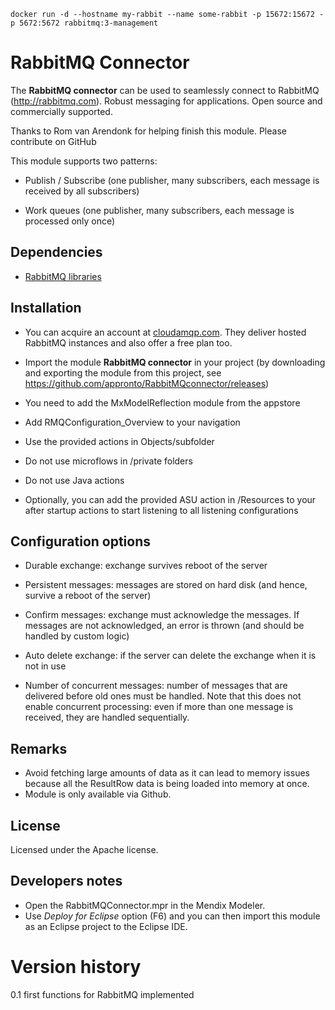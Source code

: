 ```
docker run -d --hostname my-rabbit --name some-rabbit -p 15672:15672 -p 5672:5672 rabbitmq:3-management
```
# RabbitMQ Connector

The **RabbitMQ connector** can be used to seamlessly connect to RabbitMQ (http://rabbitmq.com). Robust messaging for applications. Open source and commercially supported.

Thanks to Rom van Arendonk for helping finish this module. Please contribute on GitHub

This module supports two patterns:

- Publish / Subscribe (one publisher, many subscribers, each message is received by all subscribers)
  
- Work queues (one publisher, many subscribers, each message is processed only once)

## Dependencies
* [RabbitMQ libraries](http://www.rabbitmq.com/java-client.html)

## Installation
* You can acquire an account at [cloudamqp.com](https://www.cloudamqp.com/ "cloudamqp.com"). They deliver hosted RabbitMQ instances and also offer a free plan too. 

* Import the module **RabbitMQ connector** in your project (by downloading and exporting the module from this project, see https://github.com/appronto/RabbitMQconnector/releases)

* You need to add the MxModelReflection module from the appstore

- Add RMQConfiguration_Overview to your navigation
- Use the provided actions in Objects/subfolder
- Do not use microflows in /private folders
- Do not use Java actions

- Optionally, you can add the provided ASU action in /Resources to your after startup actions to start listening to all listening configurations

## Configuration options
		
- Durable exchange: exchange survives reboot of the server

- Persistent messages: messages are stored on hard disk (and hence, survive a reboot of the server)

- Confirm messages: exchange must acknowledge the messages. If messages are not acknowledged, an error is thrown (and should be handled by custom logic)

- Auto delete exchange: if the server can delete the exchange when it is not in use

- Number of concurrent messages: number of messages that are delivered before old ones must be handled. Note that this does not enable concurrent processing: even if more than one message is received, they are handled sequentially.
 


## Remarks
* Avoid fetching large amounts of data as it can lead to memory issues because all the ResultRow data is being loaded into memory at once.
* Module is only available via Github.


## License
Licensed under the Apache license.

## Developers notes
* Open the RabbitMQConnector.mpr in the Mendix Modeler.
* Use *Deploy for Eclipse* option (F6) and you can then import this module as an Eclipse project to the Eclipse IDE.

# Version history
0.1 first functions for RabbitMQ implemented
